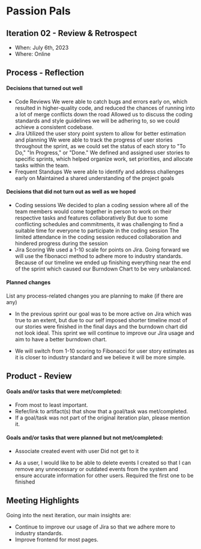 # Passion Pals

## Iteration 02 - Review & Retrospect

 * When: July 6th, 2023
 * Where: Online

## Process - Reflection

#### Decisions that turned out well

* Code Reviews
We were able to catch bugs and errors early on, which resulted in higher-quality code, and reduced the chances of running into a lot of merge conflicts down the road
Allowed us to discuss the coding standards and style guidelines we will be adhering to, so we could achieve a consistent codebase.
* Jira
Utilized the user story point system to allow for better estimation and planning
We were able to track the progress of user stories throughout the sprint, as we could set the status of each story to "To Do," "In Progress," or "Done."
We defined and assigned user stories to specific sprints, which helped organize work, set priorities, and allocate tasks within the team.
* Frequent Standups
We were able to identify and address challenges early on
Maintained a shared understanding of the project goals

#### Decisions that did not turn out as well as we hoped

* Coding sessions
We decided to plan a coding session where all of the team members would come together in person to work on their respective tasks and features collaboratively
But due to some conflicting schedules and commitments, it was challenging to find a suitable time for everyone to participate in the coding session 
The limited attendance in the coding session reduced collaboration and hindered progress during the session
* Jira Scoring
We used a 1-10 scale for points on Jira. Going forward we will use the fibonacci method to adhere more to industry standards.
Because of our timeline we ended up finishing everything near the end of the sprint which caused our Burndown Chart to be very unbalanced.


#### Planned changes

List any process-related changes you are planning to make (if there are any)

* In the previous sprint our goal was to be more active on Jira which was true to an extent, but due to our self imposed shorter timeline most of our stories were finished in the final days and the burndown chart did not look ideal. This sprint we will continue to improve our Jira usage and aim to have a better burndown chart.

* We will switch from 1-10 scoring to Fibonacci for user story estimates as it is closer to industry standard and we believe it will be more simple.



## Product - Review

#### Goals and/or tasks that were met/completed:

 * From most to least important.
 * Refer/link to artifact(s) that show that a goal/task was met/completed.
 * If a goal/task was not part of the original iteration plan, please mention it.

#### Goals and/or tasks that were planned but not met/completed:

* Associate created event with user
Did not get to it

* As a user, I would like to be able to delete events I created so that I can remove any unnecessary or outdated events from the system and ensure accurate information for other users.
Required the first one to be finished

## Meeting Highlights

Going into the next iteration, our main insights are:

* Continue to improve our usage of Jira so that we adhere more to industry standards.
* Improve frontend for most pages.





